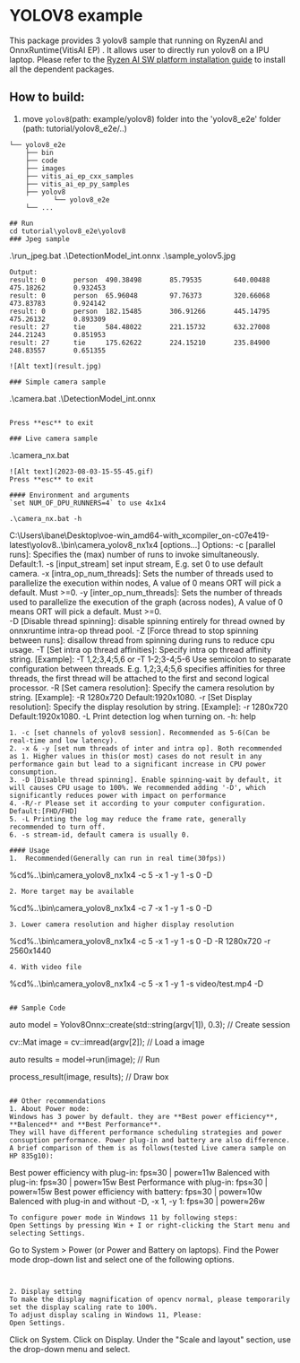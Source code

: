 # YOLOV8 example
This package provides 3 yolov8 sample that running on RyzenAI and OnnxRuntime(VitisAI EP) . It allows user to directly run yolov8 on a IPU laptop. 
Please refer to the [Ryzen AI SW platform installation guide](https://ryzenai.docs.amd.com/en/latest/inst.html#) to install all the dependent packages. 

## How to build:
1. move `yolov8`(path: example/yolov8) folder into the 'yolov8_e2e' folder (path: tutorial/yolov8_e2e/..)
```
└── yolov8_e2e
    ├── bin
    ├── code 
    ├── images
    ├── vitis_ai_ep_cxx_samples
    ├── vitis_ai_ep_py_samples
    ├── yolov8
           └── yolov8_e2e
    └── ...

## Run 
cd tutorial\yolov8_e2e\yolov8
### Jpeg sample
```
.\run_jpeg.bat .\DetectionModel_int.onnx .\sample_yolov5.jpg
```
Output:      
result: 0       person  490.38498       85.79535        640.00488       475.18262       0.932453     
result: 0       person  65.96048        97.76373        320.66068       473.83783       0.924142   
result: 0       person  182.15485       306.91266       445.14795       475.26132       0.893309   
result: 27      tie     584.48022       221.15732       632.27008       244.21243       0.851953   
result: 27      tie     175.62622       224.15210       235.84900       248.83557       0.651355    

![Alt text](result.jpg)

### Simple camera sample
```
.\camera.bat .\DetectionModel_int.onnx
```

Press **esc** to exit

### Live camera sample
```
.\camera_nx.bat
```
![Alt text](2023-08-03-15-55-45.gif)
Press **esc** to exit

#### Environment and arguments
`set NUM_OF_DPU_RUNNERS=4` to use 4x1x4

.\camera_nx.bat -h
```
C:\Users\ibane\Desktop\voe-win_amd64-with_xcompiler_on-c07e419-latest\yolov8\..\bin\camera_yolov8_nx1x4 [options...]
Options:
      -c [parallel runs]: Specifies the (max) number of runs to invoke simultaneously. Default:1.
      -s [input_stream] set input stream, E.g. set 0 to use default camera.
      -x [intra_op_num_threads]: Sets the number of threads used to parallelize the execution within nodes, A value of 0 means ORT will pick a default. Must >=0.
      -y [inter_op_num_threads]: Sets the number of threads used to parallelize the execution of the graph (across nodes), A value of 0 means ORT will pick a default. Must >=0.    
      -D [Disable thread spinning]: disable spinning entirely for thread owned by onnxruntime intra-op thread pool.
      -Z [Force thread to stop spinning between runs]: disallow thread from spinning during runs to reduce cpu usage.
      -T [Set intra op thread affinities]: Specify intra op thread affinity string.
         [Example]: -T 1,2;3,4;5,6 or -T 1-2;3-4;5-6
         Use semicolon to separate configuration between threads.
         E.g. 1,2;3,4;5,6 specifies affinities for three threads, the first thread will be attached to the first and second logical processor.
      -R [Set camera resolution]: Specify the camera resolution by string.
         [Example]: -R 1280x720
         Default:1920x1080.
      -r [Set Display resolution]: Specify the display resolution by string.
         [Example]: -r 1280x720
         Default:1920x1080.
      -L Print detection log when turning on.
      -h: help
```
1. -c [set channels of yolov8 session]. Recommended as 5-6(Can be real-time and low latency).
2. -x & -y [set num threads of inter and intra op]. Both recommended as 1. Higher values in this(or most) cases do not result in any performance gain but lead to a significant increase in CPU power consumption.
3. -D [Disable thread spinning]. Enable spinning-wait by default, it will causes CPU usage to 100%. We recommended adding '-D', which significantly reduces power with impact on performance
4. -R/-r Please set it according to your computer configuration. Default:[FHD/FHD]
5. -L Printing the log may reduce the frame rate, generally recommended to turn off.
6. -s stream-id, default camera is usually 0.

#### Usage
1.  Recommended(Generally can run in real time(30fps))
```
%cd%\..\bin\camera_yolov8_nx1x4  -c 5 -x 1 -y 1 -s 0 -D 
```
2. More target may be available
```
%cd%\..\bin\camera_yolov8_nx1x4  -c 7 -x 1 -y 1 -s 0 -D 
```
3. Lower camera resolution and higher display resolution
```
%cd%\..\bin\camera_yolov8_nx1x4  -c 5 -x 1 -y 1 -s 0 -D -R 1280x720 -r 2560x1440
```
4. With video file
```
%cd%\..\bin\camera_yolov8_nx1x4  -c 5 -x 1 -y 1 -s video/test.mp4 -D 
```

## Sample Code

```
  auto model = Yolov8Onnx::create(std::string(argv[1]), 0.3); // Create session

  cv::Mat image = cv::imread(argv[2]); // Load a image

  auto results = model->run(image); // Run

  process_result(image, results); // Draw box
```

## Other recommendations
1. About Power mode:
Windows has 3 power by default. they are **Best power efficiency**, **Balenced** and **Best Performance**. 
They will have different performance scheduling strategies and power consuption performance. Power plug-in and battery are also difference.
A brief comparison of them is as follows(tested Live camera sample on HP 835g10):
```
Best power efficiency with plug-in:  fps≈30 | power≈11w
Balenced with plug-in:  fps≈30 | power≈15w
Best Performance with plug-in: fps≈30 | power≈15w
Best power efficiency with battery: fps≈30 | power≈10w
Balenced with plug-in and without -D, -x 1, -y 1: fps≈30 | power≈26w
```
To configure power mode in Windows 11 by following steps:
Open Settings by pressing Win + I or right-clicking the Start menu and selecting Settings.
```
Go to System > Power (or Power and Battery on laptops).
Find the Power mode drop-down list and select one of the following options.
```


2. Display setting
To make the display magnification of opencv normal, please temporarily set the display scaling rate to 100%.
To adjust display scaling in Windows 11, Please:
Open Settings.
```
Click on System.
Click on Display.
Under the "Scale and layout" section, use the drop-down menu and select.
```

